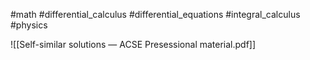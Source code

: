 #math #differential_calculus #differential_equations #integral_calculus #physics 

![[Self-similar solutions — ACSE Presessional material.pdf]]
